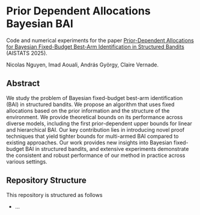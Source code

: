 # Prior Dependent Allocations Bayesian BAI
Code and numerical experiments for the paper [Prior-Dependent Allocations for Bayesian Fixed-Budget Best-Arm Identification in Structured Bandits](https://arxiv.org/pdf/2402.05878) (AISTATS 2025).

Nicolas Nguyen, Imad Aouali, András György, Claire Vernade.


## Abstract
We study the problem of Bayesian fixed-budget best-arm identification (BAI) in structured bandits. We propose an algorithm that uses fixed allocations based on the prior information and the structure of the environment. We provide theoretical bounds on its performance across diverse models, including the first prior-dependent upper bounds for linear and hierarchical BAI. Our key contribution lies in introducing novel proof techniques that yield tighter bounds for multi-armed BAI compared to existing approaches. Our work provides new insights into Bayesian fixed-budget BAI in structured bandits, and extensive experiments demonstrate the consistent and robust performance of our method in practice across various settings. 

## Repository Structure
This repository is structured as follows
- ...
